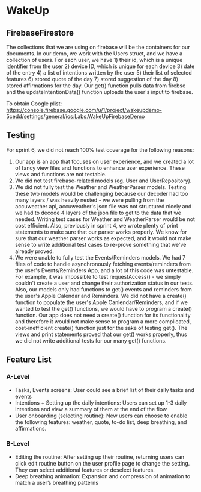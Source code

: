 # WakeUp


## FirebaseFirestore

The collections that we are using on firebase will be the containers for our documents. In our demo, we work with the Users struct, and we have a collection of users. For each user, we have 1) their id, which is a unique identifier from the user 2) device ID, which is unique for each device 3) date of the entry 4) a list of intentions written by the user 5) their list of selected features 6) stored quote of the day 7) stored suggestion of the day 8) stored affirmations for the day. Our get() function pulls data from firebse and the updateIntentionData() function uploads the user's input to firebase.

To obtain Google plist: https://console.firebase.google.com/u/1/project/wakeupdemo-5cedd/settings/general/ios:Labs.WakeUpFirebaseDemo

## Testing

For sprint 6, we did not reach 100% test coverage for the following reasons:

1. Our app is an app that focuses on user experience, and we created a lot of fancy view files and functions to enhance user experience. These views and functions are not testable.
2. We did not test firebase-related models (eg. User and UserRepository).
3. We did not fully test the Weather and WeatherParser models. Testing these two models would be challenging because our decoder had too many layers / was heavily nested - we were pulling from the accuweather api, accuweather's json file was not structured nicely and we had to decode 4 layers of the json file to get to the data that we needed. Writing test cases for Weather and WeatherParser would be not cost efficient. Also, previously in sprint 4, we wrote plenty of print statements to make sure that our parser works properly. We know for sure that our weather parser works as expected, and it would not make sense to write additional test cases to re-prove something that we've already proved.
4. We were unable to fully test the Events/Reminders models. We had 7 files of code to handle asynchronously fetching events/reminders from the user's Events/Reminders App, and a lot of this code was untestable. For example, it was impossible to test requestAccess() - we simply couldn't create a user and change their authorization status in our tests. Also, our models only had functions to get() events and reminders from the user's Apple Calendar and Reminders. We did not have a create() function to populate the user's Apple Canlendar/Reminders, and if we wanted to test the get() functions, we would have to program a create() function. Our app does not need a create() function for its functionality and therefore it would not make sense to program a more complicated, cost-inefficient create() function just for the sake of testing get(). The views and print statements proved that our get() works properly, thus we did not write additional tests for our many get() functions.

## Feature List

### A-Level
- Tasks, Events screens: User could see a brief list of their daily tasks and events
- Intentions + Setting up the daily intentions: Users can set up 1-3 daily intentions and view a summary of them at the end of the flow
- User onboarding (selecting routine): New users can choose to enable the following features: weather, quote, to-do list, deep breathing, and affirmations.

### B-Level
- Editing the routine: After setting up their routine, returning users can click edit routine button on the user profile page to change the setting. They can select additional features or deselect features.
- Deep breathing animation: Expansion and compression of animation to match a user’s breathing patterns





